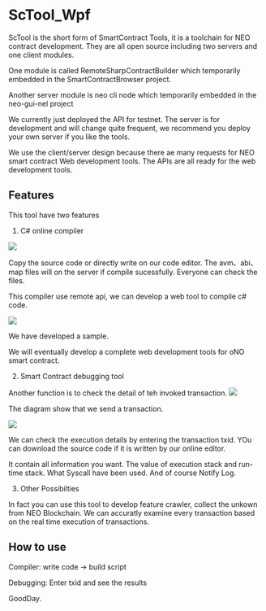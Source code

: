 # ScTool_Wpf

ScTool is the short form of SmartContract Tools, it is a toolchain for NEO contract development.
They are all open source including two servers and one client modules. 

One module is called RemoteSharpContractBuilder which temporarily embedded in the SmartContractBrowser project.

Another server module is neo cli node which temporarily embedded in the neo-gui-nel project

We currently just deployed the API for testnet. The server is for development and will change quite frequent, we recommend you deploy your own server if you like the tools.

We use the client/server design because there ae many requests for NEO smart contract Web development tools.
The APIs are all ready for the web development tools.

## Features

This tool have two features

1. C# online compiler

![](image/pic1.png)

Copy the source code or directly write on our code editor. The avm、abi、map files will on the server if compile sucessfully.
Everyone can check the files.

This compiler use remote api, we can develop a web tool to compile c# code. 

![](image/pic2.png)

We have developed a sample.

We will eventually develop a complete web development tools for oNO smart contract.

2. Smart Contract debugging tool

Another function is to check the detail of teh invoked transaction.
![](image/pic3.png)

The diagram show that we send a transaction.

![](image/pic4.png)

We can check the execution details by entering the transaction txid. 
YOu can download the source code if it is written by our online editor.


It contain all information you want. The value of execution stack and run-time stack. What Syscall have been used.
And of course Notify Log.

3. Other Possibilties

In fact you can use this tool to develop feature crawler, collect the unkown from NEO Blockchain.
We can accuratly examine every transaction based on the real time execution of transactions.


## How to use

Compiler: write code -> build script

Debugging: Enter txid and see the results

GoodDay.


